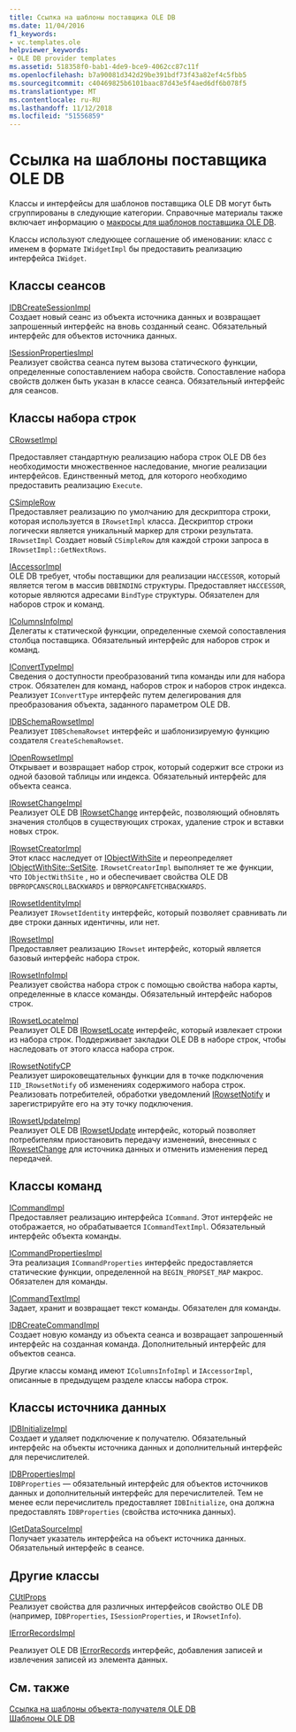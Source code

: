 ```yaml
---
title: Ссылка на шаблоны поставщика OLE DB
ms.date: 11/04/2016
f1_keywords:
- vc.templates.ole
helpviewer_keywords:
- OLE DB provider templates
ms.assetid: 518358f0-bab1-4de9-bce9-4062cc87c11f
ms.openlocfilehash: b7a90081d342d29be391bdf73f43a82ef4c5fbb5
ms.sourcegitcommit: c40469825b6101baac87d43e5f4aed6df6b078f5
ms.translationtype: MT
ms.contentlocale: ru-RU
ms.lasthandoff: 11/12/2018
ms.locfileid: "51556859"
---
```

# <a name="ole-db-provider-templates-reference"></a>Ссылка на шаблоны поставщика OLE DB

Классы и интерфейсы для шаблонов поставщика OLE DB могут быть сгруппированы в следующие категории. Справочные материалы также включает информацию о [макросы для шаблонов поставщика OLE DB](../../data/oledb/macros-for-ole-db-provider-templates.md).

Классы используют следующее соглашение об именовании: класс с именем в формате `IWidgetImpl` бы предоставить реализацию интерфейса `IWidget`.

## <a name="session-classes"></a>Классы сеансов

[IDBCreateSessionImpl](../../data/oledb/idbcreatesessionimpl-class.md)<br/>
Создает новый сеанс из объекта источника данных и возвращает запрошенный интерфейс на вновь созданный сеанс. Обязательный интерфейс для объектов источника данных.

[ISessionPropertiesImpl](../../data/oledb/isessionpropertiesimpl-class.md)<br/>
Реализует свойства сеанса путем вызова статического функции, определенные сопоставлением набора свойств. Сопоставление набора свойств должен быть указан в классе сеанса. Обязательный интерфейс для сеансов.

## <a name="rowset-classes"></a>Классы набора строк

[CRowsetImpl](../../data/oledb/crowsetimpl-class.md)

Предоставляет стандартную реализацию набора строк OLE DB без необходимости множественное наследование, многие реализации интерфейсов. Единственный метод, для которого необходимо предоставить реализацию `Execute`.

[CSimpleRow](../../data/oledb/csimplerow-class.md)<br/>
Предоставляет реализацию по умолчанию для дескриптора строки, которая используется в `IRowsetImpl` класса. Дескриптор строки логически является уникальный маркер для строки результата. `IRowsetImpl` Создает новый `CSimpleRow` для каждой строки запроса в `IRowsetImpl::GetNextRows`.

[IAccessorImpl](../../data/oledb/iaccessorimpl-class.md)<br/>
OLE DB требует, чтобы поставщики для реализации `HACCESSOR`, который является тегом в массив `DBBINDING` структуры. Предоставляет `HACCESSOR`, которые являются адресами `BindType` структуры. Обязателен для наборов строк и команд.

[IColumnsInfoImpl](../../data/oledb/icolumnsinfoimpl-class.md)<br/>
Делегаты к статической функции, определенные схемой сопоставления столбца поставщика. Обязательный интерфейс для наборов строк и команд.

[IConvertTypeImpl](../../data/oledb/iconverttypeimpl-class.md)<br/>
Сведения о доступности преобразований типа команды или для набора строк. Обязателен для команд, наборов строк и наборов строк индекса. Реализует `IConvertType` интерфейс путем делегирования для преобразования объекта, заданного параметром OLE DB.

[IDBSchemaRowsetImpl](../../data/oledb/idbschemarowsetimpl-class.md)<br/>
Реализует `IDBSchemaRowset` интерфейс и шаблонизируемую функцию создателя `CreateSchemaRowset`.

[IOpenRowsetImpl](../../data/oledb/iopenrowsetimpl-class.md)<br/>
Открывает и возвращает набор строк, который содержит все строки из одной базовой таблицы или индекса. Обязательный интерфейс для объекта сеанса.

[IRowsetChangeImpl](../../data/oledb/irowsetchangeimpl-class.md)<br/>
Реализует OLE DB [IRowsetChange](https://docs.microsoft.com/previous-versions/windows/desktop/ms715790(v=vs.85)) интерфейс, позволяющий обновлять значения столбцов в существующих строках, удаление строк и вставки новых строк.

[IRowsetCreatorImpl](../../data/oledb/irowsetcreatorimpl-class.md)<br/>
Этот класс наследует от [IObjectWithSite](/windows/desktop/api/ocidl/nn-ocidl-iobjectwithsite) и переопределяет [IObjectWithSite::SetSite](/windows/desktop/api/ocidl/nf-ocidl-iobjectwithsite-setsite). `IRowsetCreatorImpl` выполняет те же функции, что `IObjectWithSite` , но и обеспечивает свойства OLE DB `DBPROPCANSCROLLBACKWARDS` и `DBPROPCANFETCHBACKWARDS`.

[IRowsetIdentityImpl](../../data/oledb/irowsetidentityimpl-class.md)<br/>
Реализует `IRowsetIdentity` интерфейс, который позволяет сравнивать ли две строки данных идентичны, или нет.

[IRowsetImpl](../../data/oledb/irowsetimpl-class.md)<br/>
Предоставляет реализацию `IRowset` интерфейс, который является базовый интерфейс набора строк.

[IRowsetInfoImpl](../../data/oledb/irowsetinfoimpl-class.md)<br/>
Реализует свойства набора строк с помощью свойства набора карты, определенные в классе команды. Обязательный интерфейс наборов строк.

[IRowsetLocateImpl](../../data/oledb/irowsetlocateimpl-class.md)<br/>
Реализует OLE DB [IRowsetLocate](https://docs.microsoft.com/previous-versions/windows/desktop/ms721190(v=vs.85)) интерфейс, который извлекает строки из набора строк. Поддерживает закладки OLE DB в наборе строк, чтобы наследовать от этого класса набора строк.

[IRowsetNotifyCP](../../data/oledb/irowsetnotifycp-class.md)<br/>
Реализует широковещательных функции для в точке подключения `IID_IRowsetNotify` об изменениях содержимого набора строк. Реализовать потребителей, обработки уведомлений [IRowsetNotify](https://docs.microsoft.com/previous-versions/windows/desktop/ms712959(v=vs.85)) и зарегистрируйте его на эту точку подключения.

[IRowsetUpdateImpl](../../data/oledb/irowsetupdateimpl-class.md)<br/>
Реализует OLE DB [IRowsetUpdate](https://docs.microsoft.com/previous-versions/windows/desktop/ms714401(v=vs.85)) интерфейс, который позволяет потребителям приостановить передачу изменений, внесенных с [IRowsetChange](https://docs.microsoft.com/previous-versions/windows/desktop/ms715790(v=vs.85)) для источника данных и отменить изменения перед передачей.

## <a name="command-classes"></a>Классы команд

[ICommandImpl](../../data/oledb/icommandimpl-class.md)<br/>
Предоставляет реализацию интерфейса `ICommand`. Этот интерфейс не отображается, но обрабатывается `ICommandTextImpl`. Обязательный интерфейс объекта команды.

[ICommandPropertiesImpl](../../data/oledb/icommandpropertiesimpl-class.md)<br/>
Эта реализация `ICommandProperties` интерфейс предоставляется статические функции, определенной на `BEGIN_PROPSET_MAP` макрос. Обязателен для команды.

[ICommandTextImpl](../../data/oledb/icommandtextimpl-class.md)<br/>
Задает, хранит и возвращает текст команды. Обязателен для команды.

[IDBCreateCommandImpl](../../data/oledb/idbcreatecommandimpl-class.md)<br/>
Создает новую команду из объекта сеанса и возвращает запрошенный интерфейс на созданная команда. Дополнительный интерфейс для объектов сеанса.

Другие классы команд имеют `IColumnsInfoImpl` и `IAccessorImpl`, описанные в предыдущем разделе классы набора строк.

## <a name="data-source-classes"></a>Классы источника данных

[IDBInitializeImpl](../../data/oledb/idbinitializeimpl-class.md)<br/>
Создает и удаляет подключение к получателю. Обязательный интерфейс на объекты источника данных и дополнительный интерфейс для перечислителей.

[IDBPropertiesImpl](../../data/oledb/idbpropertiesimpl-class.md)<br/>
`IDBProperties` — обязательный интерфейс для объектов источников данных и дополнительный интерфейс для перечислителей. Тем не менее если перечислитель предоставляет `IDBInitialize`, она должна предоставлять `IDBProperties` (свойства источника данных).

[IGetDataSourceImpl](../../data/oledb/igetdatasourceimpl-class.md)<br/>
Получает указатель интерфейса на объект источника данных. Обязательный интерфейс в сеансе.

## <a name="other-classes"></a>Другие классы

[CUtlProps](../../data/oledb/cutlprops-class.md)<br/>
Реализует свойства для различных интерфейсов свойство OLE DB (например, `IDBProperties`, `ISessionProperties`, и `IRowsetInfo`).

[IErrorRecordsImpl](../../data/oledb/ierrorrecordsimpl-class.md)

Реализует OLE DB [IErrorRecords](https://docs.microsoft.com/previous-versions/windows/desktop/ms718112(v=vs.85)) интерфейс, добавления записей и извлечения записей из элемента данных.

## <a name="see-also"></a>См. также

[Ссылка на шаблоны объекта-получателя OLE DB](../../data/oledb/ole-db-consumer-templates-reference.md)<br/>
[Шаблоны OLE DB](../../data/oledb/ole-db-templates.md)